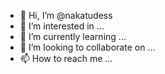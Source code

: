 - 👋 Hi, I’m @nakatudess
- 👀 I’m interested in ...
- 🌱 I’m currently learning ...
- 💞️ I’m looking to collaborate on ...
- 📫 How to reach me ...

<!---
nakatudess/nakatudess is a ✨ special ✨ repository because its `README.md` (this file) appears on your GitHub profile.
You can click the Preview link to take a look at your changes.
--->
